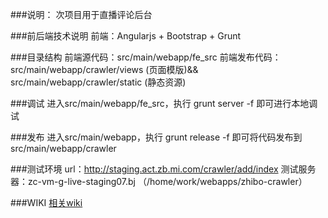 ###说明：
次项目用于直播评论后台

###前后端技术说明
前端：Angularjs + Bootstrap + Grunt

###目录结构
前端源代码：src/main/webapp/fe_src
前端发布代码：src/main/webapp/crawler/views (页面模版)&& src/main/webapp/crawler/static (静态资源)

###调试
进入src/main/webapp/fe_src，执行 grunt server -f 即可进行本地调试

###发布
进入src/main/webapp，执行 grunt release -f 即可将代码发布到 src/main/webapp/crawler

###测试环境
url：http://staging.act.zb.mi.com/crawler/add/index
测试服务器：zc-vm-g-live-staging07.bj （/home/work/webapps/zhibo-crawler）

###WIKI
[相关wiki](http://wiki.n.miui.com/pages/viewpage.action?pageId=25066799)